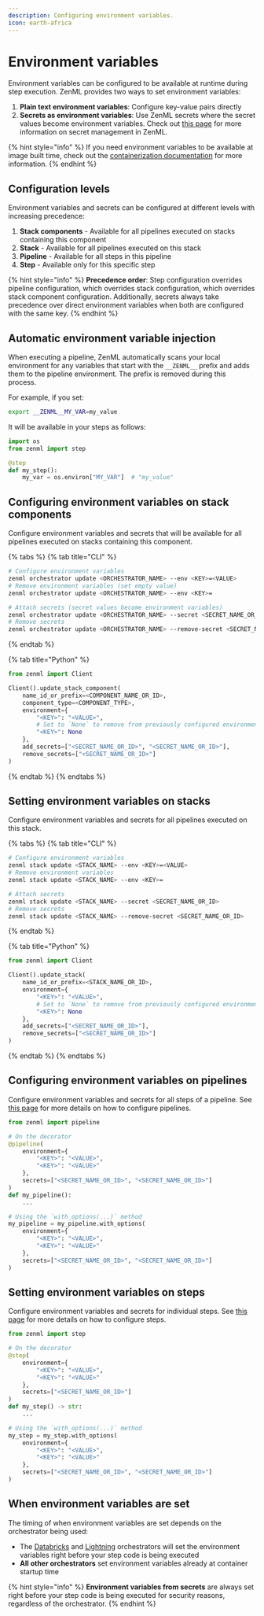```yaml
---
description: Configuring environment variables.
icon: earth-africa
---
```


# Environment variables

Environment variables can be configured to be available at runtime during step execution. ZenML provides two ways to set environment variables:

1. **Plain text environment variables**: Configure key-value pairs directly
2. **Secrets as environment variables**: Use ZenML secrets where the secret values become environment variables. Check out [this page](../secrets/secrets.md) for more information on secret management in ZenML.

{% hint style="info" %}
If you need environment variables to be available at image built time, check out the [containerization documentation](../containerization/containerization.md#environment-variables) for more information.
{% endhint %}

## Configuration levels

Environment variables and secrets can be configured at different levels with increasing precedence:

1. **Stack components** - Available for all pipelines executed on stacks containing this component
2. **Stack** - Available for all pipelines executed on this stack
3. **Pipeline** - Available for all steps in this pipeline
4. **Step** - Available only for this specific step

{% hint style="info" %}
**Precedence order**: Step configuration overrides pipeline configuration, which overrides stack configuration, which overrides stack component configuration. Additionally, secrets always take precedence over direct environment variables when both are configured with the same key.
{% endhint %}

## Automatic environment variable injection

When executing a pipeline, ZenML automatically scans your local environment for any variables that start with the `__ZENML__` prefix and adds them to the pipeline environment. The prefix is removed during this process.

For example, if you set:
```bash
export __ZENML__MY_VAR=my_value
```

It will be available in your steps as follows:
```python
import os
from zenml import step

@step
def my_step():
    my_var = os.environ["MY_VAR"]  # "my_value"
```

## Configuring environment variables on stack components

Configure environment variables and secrets that will be available for all pipelines executed on stacks containing this component.

{% tabs %}
{% tab title="CLI" %}
```bash
# Configure environment variables
zenml orchestrator update <ORCHESTRATOR_NAME> --env <KEY>=<VALUE>
# Remove environment variables (set empty value)
zenml orchestrator update <ORCHESTRATOR_NAME> --env <KEY>=

# Attach secrets (secret values become environment variables)
zenml orchestrator update <ORCHESTRATOR_NAME> --secret <SECRET_NAME_OR_ID>
# Remove secrets
zenml orchestrator update <ORCHESTRATOR_NAME> --remove-secret <SECRET_NAME_OR_ID>
```
{% endtab %}

{% tab title="Python" %}
```python
from zenml import Client

Client().update_stack_component(
    name_id_or_prefix=<COMPONENT_NAME_OR_ID>,
    component_type=<COMPONENT_TYPE>,
    environment={
        "<KEY>": "<VALUE>",
        # Set to `None` to remove from previously configured environment
        "<KEY>": None
    },
    add_secrets=["<SECRET_NAME_OR_ID>", "<SECRET_NAME_OR_ID>"],
    remove_secrets=["<SECRET_NAME_OR_ID>"]
)
```
{% endtab %}
{% endtabs %}

## Setting environment variables on stacks

Configure environment variables and secrets for all pipelines executed on this stack.

{% tabs %}
{% tab title="CLI" %}
```bash
# Configure environment variables
zenml stack update <STACK_NAME> --env <KEY>=<VALUE>
# Remove environment variables
zenml stack update <STACK_NAME> --env <KEY>=

# Attach secrets
zenml stack update <STACK_NAME> --secret <SECRET_NAME_OR_ID>
# Remove secrets
zenml stack update <STACK_NAME> --remove-secret <SECRET_NAME_OR_ID>
```
{% endtab %}

{% tab title="Python" %}
```python
from zenml import Client

Client().update_stack(
    name_id_or_prefix=<STACK_NAME_OR_ID>,
    environment={
        "<KEY>": "<VALUE>",
        # Set to `None` to remove from previously configured environment
        "<KEY>": None
    },
    add_secrets=["<SECRET_NAME_OR_ID>"],
    remove_secrets=["<SECRET_NAME_OR_ID>"]
)
```
{% endtab %}
{% endtabs %}

## Configuring environment variables on pipelines

Configure environment variables and secrets for all steps of a pipeline. See [this page](../steps-pipelines/configuration.md) for more details on how to configure pipelines.

```python
from zenml import pipeline

# On the decorator
@pipeline(
    environment={
        "<KEY>": "<VALUE>",
        "<KEY>": "<VALUE>"
    },
    secrets=["<SECRET_NAME_OR_ID>", "<SECRET_NAME_OR_ID>"]
)
def my_pipeline():
    ...

# Using the `with_options(...)` method
my_pipeline = my_pipeline.with_options(
    environment={
        "<KEY>": "<VALUE>",
        "<KEY>": "<VALUE>"
    },
    secrets=["<SECRET_NAME_OR_ID>", "<SECRET_NAME_OR_ID>"]
)
```

## Setting environment variables on steps

Configure environment variables and secrets for individual steps. See [this page](../steps-pipelines/configuration.md) for more details on how to configure steps.

```python
from zenml import step

# On the decorator
@step(
    environment={
        "<KEY>": "<VALUE>",
        "<KEY>": "<VALUE>"
    },
    secrets=["<SECRET_NAME_OR_ID>"]
)
def my_step() -> str:
    ...

# Using the `with_options(...)` method
my_step = my_step.with_options(
    environment={
        "<KEY>": "<VALUE>",
        "<KEY>": "<VALUE>"
    },
    secrets=["<SECRET_NAME_OR_ID>", "<SECRET_NAME_OR_ID>"]
)
```

## When environment variables are set

The timing of when environment variables are set depends on the orchestrator being used:

- The [Databricks](../../component-guide/orchestrators/databricks.md) and [Lightning](../../component-guide/orchestrators/lightning.md) orchestrators will set the environment variables right before your step code is being executed
- **All other orchestrators** set environment variables already at container startup time

{% hint style="info" %}
**Environment variables from secrets** are always set right before your step code is being executed for security reasons, regardless of the orchestrator.
{% endhint %}
